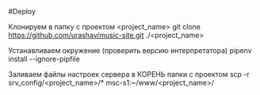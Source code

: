 #Deploy

Клонируем в папку с проектом <project_name>
git clone https://github.com/urashav/music-site.git ./<project_name>

Устанавливаем окружение (проверить версию интерпретатора)
pipenv install --ignore-pipfile

Заливаем файлы настроек сервера в КОРЕНЬ папки с проектом
scp -r srv_config/<project_name>/* msc-s1:~/www/<project_name>/

